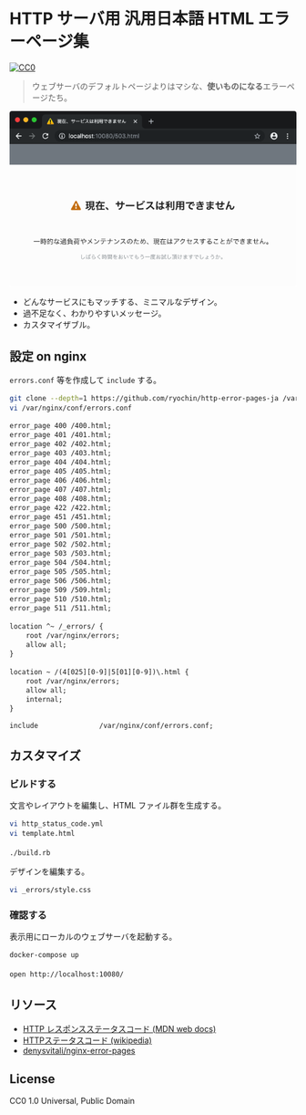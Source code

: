 HTTP サーバ用 汎用日本語 HTML エラーページ集
===================

[![CC0](http://img.shields.io/badge/license-CC0-blue.svg?style=flat)](LICENSE)

> ウェブサーバのデフォルトページよりはマシな、**使いものになる**エラーページたち。

![screenshot](https://raw.githubusercontent.com/ryochin/http-error-pages-ja/master/screenshot.png)

* どんなサービスにもマッチする、ミニマルなデザイン。
* 過不足なく、わかりやすいメッセージ。
* カスタマイザブル。

設定 on nginx
-------------

`errors.conf` 等を作成して `include` する。

```sh
git clone --depth=1 https://github.com/ryochin/http-error-pages-ja /var/nginx/errors
vi /var/nginx/conf/errors.conf
```

```nginx
error_page 400 /400.html;
error_page 401 /401.html;
error_page 402 /402.html;
error_page 403 /403.html;
error_page 404 /404.html;
error_page 405 /405.html;
error_page 406 /406.html;
error_page 407 /407.html;
error_page 408 /408.html;
error_page 422 /422.html;
error_page 451 /451.html;
error_page 500 /500.html;
error_page 501 /501.html;
error_page 502 /502.html;
error_page 503 /503.html;
error_page 504 /504.html;
error_page 505 /505.html;
error_page 506 /506.html;
error_page 509 /509.html;
error_page 510 /510.html;
error_page 511 /511.html;

location ^~ /_errors/ {
    root /var/nginx/errors;
    allow all;
}

location ~ /(4[025][0-9]|5[01][0-9])\.html {
    root /var/nginx/errors;
    allow all;
    internal;
}
```

```nginx
include               /var/nginx/conf/errors.conf;
```

カスタマイズ
----

### ビルドする

文言やレイアウトを編集し、HTML ファイル群を生成する。

```sh
vi http_status_code.yml
vi template.html

./build.rb
```

デザインを編集する。

```sh
vi _errors/style.css
```

### 確認する

表示用にローカルのウェブサーバを起動する。

```sh
docker-compose up

open http://localhost:10080/
```

リソース
--------

* [HTTP レスポンスステータスコード (MDN web docs)](https://developer.mozilla.org/ja/docs/Web/HTTP/Status)
* [HTTPステータスコード (wikipedia)](https://ja.wikipedia.org/wiki/HTTP%E3%82%B9%E3%83%86%E3%83%BC%E3%82%BF%E3%82%B9%E3%82%B3%E3%83%BC%E3%83%89)
* [denysvitali/nginx-error-pages](https://github.com/denysvitali/nginx-error-pages)

License
-------

CC0 1.0 Universal, Public Domain
